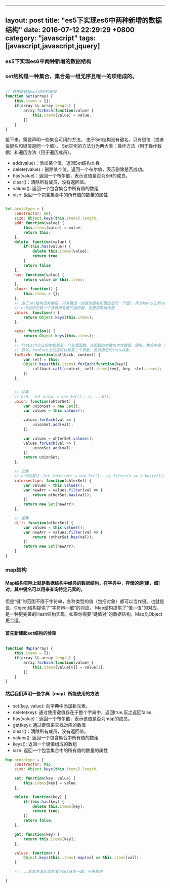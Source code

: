 
---
layout: post
title:  "es5下实现es6中两种新增的数据结构"
date:   2016-07-12 22:29:29 +0800
category: "javascript"
tags: [javascript,javascript,jquery]
---



### es5下实现es6中两种新增的数据结构

### set结构是一种集合，集合是一组无序且唯一的项组成的。
```js

// 首先新建起set结构的骨架
function Set(array) {
	this.items = {};
	if(array && array.length) {
		array.forEach(function(value) {
			this.items[value] = value;
		})
	}
}
```

接下来，需要声明一些集合可用的方法。
由于Set结构没有键名，只有键值（或者说键名和键值是同一个值），
Set实例的方法分为两大类：操作方法（用于操作数据）和遍历方法（用于遍历成员）。

- add(value)：添加某个值，返回Set结构本身。
- delete(value)：删除某个值，返回一个布尔值，表示删除是否成功。
- has(value)：返回一个布尔值，表示该值是否为Set的成员。
- clear()：清除所有成员，没有返回值。
- values(): 返回一个包含集合中所有值的数组
- size: 返回一个包含集合中的所有值的数量的属性


```javascript

Set.prototype = {
	constructor: Set,
	size: Object.keys(this.items).length,
	add: function(value) {
		this.items[value] = value;
		return this;
	},
	delete: function(value) {
		if(this.has(value)) {
			delete this.items[value];
			return true
		}
		return false
	},
	has: function(value) {
		return value in this.items;
	},
	clear: function() {
		this.items = {};
	},
	// 由于Set结构没有键名，只有键值（或者说键名和键值是同一个值），所以key方法和value方法的行为完全一致。
	// es6返回的是一个含有所有值的遍历器，这里用数组代替
	values: function() {
		return Object.keys(this.items);
	},

	keys: function() {
		return Object.keys(this.items);
	},
	// forEach方法的参数就是一个处理函数。该函数的参数依次为键值、键名、集合本身（上例省略了该参数）。
	// 另外，forEach方法还可以有第二个参数，表示绑定的this对象。
	forEach: function(callback, context) {
		var self = this;
		Object.keys(this.items).forEach(function(key){
			callback.call(context, self.items[key], key, slef.items);
		})
	},


	// 并集
	// es6:　let union = new Set([...a, ...b]);
	union: function(ohterSet) {
		var unionSet = new Set();
		var values = this.values();

		values.forEach(val => {
			unionSet.add(val);
		})

		var values = ohterSet.values();
		values.forEach(val => {
			unionSet.add(val);
		})
		return unionSet;
	},

	// 交集
	// es6的写法：let intersect = new Set([...a].filter(x => b.has(x)));
	intersection: function(ohterSet) {
		var values = this.values();
		var newArr = values.filter(val => {
			return otherSet.has(val));
		})
		return new Set(newArr);
	},

	// 差集
	diff: function(otherSet) {
		var values = this.values();
		var newArr = values.filter(val => {
			return !otherSet.has(val));
		})
		return new Set(newArr);
	}
}
```



### map结构

#### Map结构实际上就是数据结构中经典的数据结构，在字典中，存储的是[建，值]对，其中键名可以用来查询特定元素的，
但是“键”的范围不限于字符串，各种类型的值（包括对象）都可以当作键。也就是说，Object结构提供了“字符串—值”的对应，
Map结构提供了“值—值”的对应，是一种更完善的Hash结构实现。如果你需要“键值对”的数据结构，Map比Object更合适。



#### 首先新建起**set结构**的骨架
```js

function Map(array) {
	this.items = {};
	if(array && array.length) {
		array.forEach(function(value) {
			this.items[value[0]] = value[1];
		})
	}
}
```

#### 然后我们声明一些字典（map）所能使用的方法
- set(key, value): 向字典中添加新元素。
- delete(key): 通过使用键值存在于整个字典中，返回true,反之返回false,
- has(value)：返回一个布尔值，表示该值是否为map的成员。
- get(key): 通过键值来查找对应的数值
- clear()：清除所有成员，没有返回值。
- values(): 返回一个包含集合中所有值的数组
- keys(): 返回一个键值组成的数组
- size: 返回一个包含集合中的所有值的数量的属性

```js
Map.prototype = {
	constructor: Map,
	size: Object.keys(this.items).length,

	set: function(key, value) {
		this.items[key] = value
	},

	delete: function(key) {
		if(this.has(key) {
			delete this.items[key];
			return true;
		})
		return false;
	},

	get: function(key) {
		return this.items[key];
	},

	values: function() {
		Object.keys(this.items).map(val => this.items[val]);
	}

	// ...其余方法实现方法与set基本一致，不再赘述

}
```

